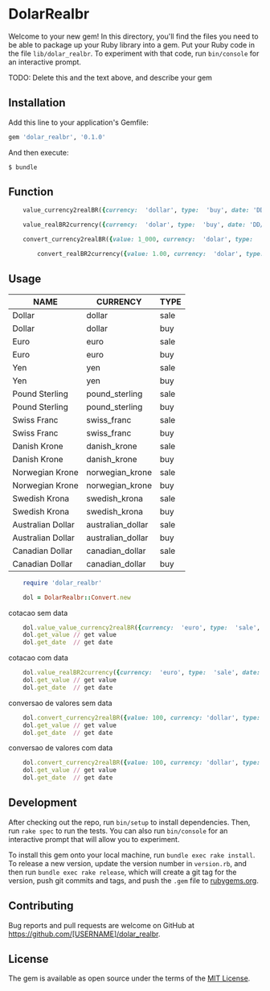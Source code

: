 # DolarRealbr

Welcome to your new gem! In this directory, you'll find the files you need to be able to package up your Ruby library into a gem. Put your Ruby code in the file `lib/dolar_realbr`. To experiment with that code, run `bin/console` for an interactive prompt.

TODO: Delete this and the text above, and describe your gem

## Installation

Add this line to your application's Gemfile:

```ruby
gem 'dolar_realbr', '0.1.0'
```

And then execute:

    $ bundle


## Function

```ruby
	value_currency2realBR({currency:  'dollar', type:  'buy', date: 'DD/MM/YYYY'})
```

```ruby
  	value_realBR2currency({currency:  'dolar', type:  'buy', date: 'DD/MM/YYYY'})
```

```ruby
  	convert_currency2realBR({value: 1_000, currency:  'dolar', type:  'buy', date: 'DD/MM/YYYY'})
```	

```ruby
		convert_realBR2currency({value: 1.00, currency:  'dolar', type:  'buy', date: 'DD/MM/YYYY'})  	
```


## Usage


| NAME               | CURRENCY           | TYPE |
|--------------------|--------------------|------|
| Dollar             | dollar             |	sale |
| Dollar             | dollar 			      |	buy  |
| Euro				       | euro 			        |	sale |
| Euro				       | euro				        |	buy  |
| Yen				         | yen 				        |	sale | 
| Yen			           | yen 				        |	buy  |
| Pound Sterling	   | pound_sterling 	  | sale | 
| Pound Sterling     | pound_sterling 	  | buy  |
| Swiss Franc		     | swiss_franc		    |	sale |
| Swiss Franc		     | swiss_franc 		    |	buy  |
| Danish Krone		   | danish_krone 	    |	sale |
| Danish Krone		   | danish_krone 	    |	buy  |
| Norwegian Krone	   | norwegian_krone 	  |	sale |
| Norwegian	Krone	   | norwegian_krone 	  |	buy  |
| Swedish Krona		   | swedish_krona 	    |	sale |
| Swedish Krona		   | swedish_krona 	    |	buy  |
| Australian Dollar	 | australian_dollar  |	sale |
| Australian Dollar	 | australian_dollar  |	buy  |
| Canadian Dollar	   | canadian_dollar    |	sale |
| Canadian Dollar	   | canadian_dollar 	  |	buy  |


```ruby
	require 'dolar_realbr'

	dol = DolarRealbr::Convert.new
```

cotacao sem data 

```ruby
	dol.value_value_currency2realBR({currency:  'euro', type:  'sale', date: '08/08/2014'})
	dol.get_value // get value 
	dol.get_date  // get date
```

cotacao com data

```ruby
	dol.value_realBR2currency({currency:  'euro', type:  'sale', date: '08/08/2014'})
	dol.get_value // get value 
	dol.get_date  // get date
```

conversao de valores sem data

```ruby
	dol.convert_currency2realBR({value: 100, currency: 'dollar', type: 'buy'})
	dol.get_value // get value 
	dol.get_date  // get date
```

conversao de valores com data

```ruby
	dol.convert_currency2realBR({value: 100, currency: 'dollar', type: 'buy', date: '10/08/2015'})
	dol.get_value // get value
	dol.get_date  // get date
```

## Development

After checking out the repo, run `bin/setup` to install dependencies. Then, run `rake spec` to run the tests. You can also run `bin/console` for an interactive prompt that will allow you to experiment.

To install this gem onto your local machine, run `bundle exec rake install`. To release a new version, update the version number in `version.rb`, and then run `bundle exec rake release`, which will create a git tag for the version, push git commits and tags, and push the `.gem` file to [rubygems.org](https://rubygems.org).

## Contributing

Bug reports and pull requests are welcome on GitHub at https://github.com/[USERNAME]/dolar_realbr.


## License

The gem is available as open source under the terms of the [MIT License](http://opensource.org/licenses/MIT).

